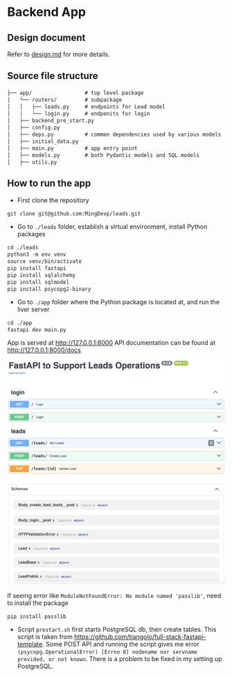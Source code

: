 # Backend App

## Design document

Refer to [design.md](./design.md) for more details.

## Source file structure
```
├── app/                 # top level package
│   └── routers/         # subpackage
│   │   ├── leads.py     # endpoints for Lead model
│   │   └── login.py     # endponits for login
│   ├── backend_pre_start.py
│   ├── config.py
│   ├── deps.py          # common dependencies used by various models
│   ├── initial_data.py
│   ├── main.py          # app entry point
│   ├── models.py        # both Pydantic models and SQL models
│   ├── utils.py
```

## How to run the app

* First clone the repository

```commandline
git clone git@github.com:MingDevp/leads.git
```

* Go to `./leads` folder, establish a virtual environment, install Python packages
```commandline
cd ./leads
python3 -m env venv
source venv/bin/activate
pip install fastapi
pip install sqlalchemy
pip install sqlmodel
pip install psycopg2-binary
```

* Go to `./app` folder where the Python package is located at, and run the liver server
```commandline
cd ./app
fastapi dev main.py
```
App is served at http://127.0.0.1:8000
API documentation can be found at http://127.0.0.1:8000/docs

[![API docs](img/docs.png)](https://github.com/MingDevp/leads)

If seeing error like `ModuleNotFoundError: No module named 'passlib'`, need to install the package
```commandline
pip install passlib
```

* Script `prestart.sh` first starts PostgreSQL db, then create tables. This script is taken from
https://github.com/tiangolo/full-stack-fastapi-template. Some POST API and running the script gives me error
`(psycopg.OperationalError) [Errno 8] nodename nor servname provided, or not known`. There is a problem
to be fixed in my setting up PostgreSQL.
